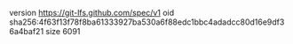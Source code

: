 version https://git-lfs.github.com/spec/v1
oid sha256:4f63f13f78f8ba61333927ba530a6f88edc1bbc4adadcc80d16e9df36a4baf21
size 6091

